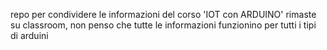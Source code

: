 repo per condividere le informazioni del corso 'IOT con ARDUINO' rimaste su classroom, non penso che tutte le informazioni funzionino per tutti i tipi di arduini
